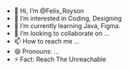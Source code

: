 - 👋 Hi, I’m @Felix_Royson
- 👀 I’m interested in Coding, Designing
- 🌱 I’m currently learning Java, Figma.
- 💞️ I’m looking to collaborate on ...
- 📫 How to reach me ...
- 😄 Pronouns: ...
- ⚡ Fact: Reach The Unreachable

<!---
Felix-2004/Felix-2004 is a ✨ special ✨ repository because its `README.md` (this file) appears on your GitHub profile.
You can click the Preview link to take a look at your changes.
--->

